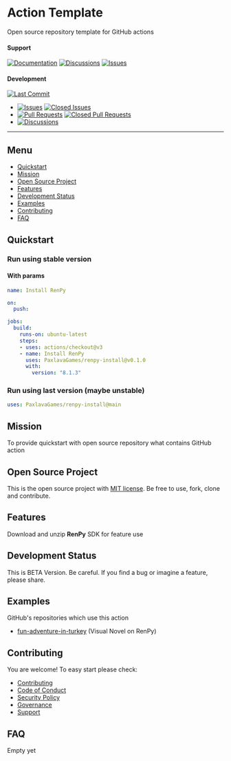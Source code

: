 # Action Template

Open source repository template for GitHub actions

#### Support
[![Documentation](https://img.shields.io/badge/docs-0094FF.svg)][documentation_path]
[![Discussions](https://img.shields.io/badge/discussions-ff0068.svg)](https://github.com/PaxlavaGames/renpy-install/discussions/)
[![Issues](https://img.shields.io/badge/issues-11AE13.svg)](https://github.com/PaxlavaGames/renpy-install/issues/)

#### Development
[![Last Commit](https://img.shields.io/github/last-commit/PaxlavaGames/renpy-install/main
)](https://github.com/PaxlavaGames/renpy-install)
- [![Issues](https://img.shields.io/github/issues/PaxlavaGames/renpy-install
)](https://github.com/PaxlavaGames/renpy-install/issues/)
[![Closed Issues](https://img.shields.io/github/issues-closed/PaxlavaGames/renpy-install
)](https://github.com/PaxlavaGames/renpy-install/issues/)
- [![Pull Requests](https://img.shields.io/github/issues-pr/PaxlavaGames/renpy-install
)](https://github.com/PaxlavaGames/renpy-install/pulls)
[![Closed Pull Requests](https://img.shields.io/github/issues-pr-closed-raw/PaxlavaGames/renpy-install
)](https://github.com/PaxlavaGames/renpy-install/pulls)
- [![Discussions](https://img.shields.io/github/discussions/PaxlavaGames/renpy-install
)](https://github.com/PaxlavaGames/renpy-install/discussions/)

[//]: # (#### Repository Stats)

[//]: # ([![Stars]&#40;https://img.shields.io/github/stars/PaxlavaGames/renpy-install)

[//]: # (&#41;]&#40;https://github.com/PaxlavaGames/renpy-install&#41;)

[//]: # ([![Contributors]&#40;https://img.shields.io/github/contributors/PaxlavaGames/renpy-install)

[//]: # (&#41;]&#40;https://github.com/PaxlavaGames/renpy-installgraphs/contributors&#41;)

[//]: # ([![Forks]&#40;https://img.shields.io/github/forks/PaxlavaGames/renpy-install)

[//]: # (&#41;]&#40;https://github.com/PaxlavaGames/renpy-install&#41;)

<hr>

## Menu

- [Quickstart](#quickstart)
- [Mission](#mission)
- [Open Source Project](#open-source-project)
- [Features](#features)
- [Development Status](#development-status)
- [Examples](#examples)
- [Contributing](#contributing)
- [FAQ](#faq)

## Quickstart

### Run using stable version

#### With params

```yaml
name: Install RenPy

on:
  push:

jobs:
  build:
    runs-on: ubuntu-latest
    steps:
    - uses: actions/checkout@v3
    - name: Install RenPy
      uses: PaxlavaGames/renpy-install@v0.1.0
      with:
        version: "8.1.3"
```

### Run using last version (maybe unstable)

```yaml
uses: PaxlavaGames/renpy-install@main
```

## Mission

To provide quickstart with open source repository what contains GitHub action

## Open Source Project

This is the open source project with [MIT license](LICENSE). 
Be free to use, fork, clone and contribute.

## Features

Download and unzip **RenPy** SDK for feature use

## Development Status

This is BETA Version. Be careful. If you find a bug or imagine a feature, please share.

## Examples

GitHub's repositories which use this action
- [fun-adventure-in-turkey](https://github.com/PaxlavaGames/fun-adventure-in-turkey) (Visual Novel on RenPy)

## Contributing

You are welcome! To easy start please check:
- [Contributing](CONTRIBUTING.md)
- [Code of Conduct](https://github.com/PaxlavaGames/fun-adventure-in-turkey?tab=coc-ov-file)
- [Security Policy](https://github.com/PaxlavaGames/fun-adventure-in-turkey?tab=security-ov-file)
- [Governance](GOVERNANCE.md)
- [Support](SUPPORT.md)

## FAQ

Empty yet

[documentation_path]: https://github.com/PaxlavaGames/renpy-install